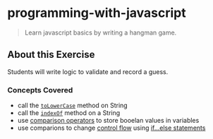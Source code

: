 # programming-with-javascript
> Learn javascript basics by writing a hangman game.

## About this Exercise
Students will write logic to validate and record a guess.

### Concepts Covered
- call the [`toLowerCase`](https://developer.mozilla.org/en-US/docs/Web/JavaScript/Reference/Global_Objects/String/toLowerCase) method on String
- call the [`indexOf`](https://developer.mozilla.org/en-US/docs/Web/JavaScript/Reference/Global_Objects/String/indexOf) method on a String
- use [comparison operators](https://developer.mozilla.org/en-US/docs/Web/JavaScript/Reference/Operators/Comparison_Operators) to store booelan values in variables
- use comparions to change [control flow](https://developer.mozilla.org/en-US/docs/Web/JavaScript/Guide/Statements) using [if...else statements](https://developer.mozilla.org/en-US/docs/Web/JavaScript/Reference/Statements/if...else)
